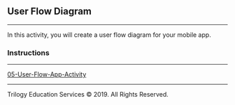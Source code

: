 ## User Flow Diagram

---

In this activity, you will create a user flow diagram for your mobile app.

### Instructions

---

[05-User-Flow-App-Activity](https://drive.google.com/open?id=11C0xjAOzYR3anU1huss19RQ7Zw9GYZVsiEwfkg7xyb4)

---

Trilogy Education Services © 2019. All Rights Reserved.
